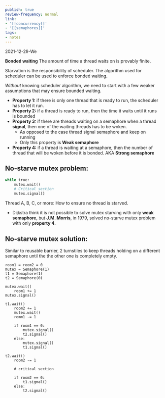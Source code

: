 ```yaml
---
publish: true
review-frequency: normal
link:
- '[[concurrency]]'
- '[[semaphores]]'
tags:
- notes
---
```

2021-12-29-We

**Bonded waiting** The amount of time a thread waits on is provably finite.

Starvation is the responsibility of scheduler. The algorithm used for scheduler can be used to enforce bonded waiting.

*Without* knowing scheduler algorithm, we need to start with a few weaker assumptions that may ensure bounded waiting.
- **Property 1:** if there is only one thread that is ready to run, the scheduler has to let it run.
- **Property 2:** if a thread is ready to run, then the time it waits until it runs is bounded
- **Property 3:** if there are threads waiting on a semaphore when a thread **signal**, then one of the waiting threads has to be woken.
	- As opposed to the case thread signal semaphore and keep on running
	- Only this property is **Weak semaphore**
- **Property 4:** if a thread is waiting at a semaphore, then the number of thread that will be woken before it is bonded.	AKA **Strong semaphore**

## No-starve mutex problem:
```python
while true:
	mutex.wait()
	# Critical section
	mutex.signal()
```
Thread A, B, C, or more: How to ensure no thread is starved.

- Dijkstra think it is not possible to solve mutex starving with only **weak semaphore**, but **J.M. Morris**, in 1979, solved no-starve mutex problem with only **property 4**.

## No-starve mutex solution:
Similar to reusable barrier, 2 turnstiles to keep threads holding on a different semaphore until the the other one is completely empty.
```
room1 = room2 = 0
mutex = Semaphore(1)
t1 = Semaphore(1)
t2 = Semaphore(0)

mutex.wait()
	room1 += 1
mutex.signal()	

t1.wait()
	room2 += 1
	mutex.wait()
	romm1 -= 1
	
	if room1 == 0:
		mutex.signal()
		t2.signal()
	else:
		mutex.signal()
		t1.signal()
		
t2.wait()
	room2 -= 1
	
	# critical section
	
	if room2 == 0:
		t1.signal()
	else:
		t2.signal()
```
